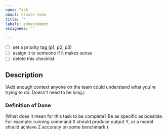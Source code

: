 ```yaml
---
name: Task
about: Create todo
title: ''
labels: enhancement
assignees: ''

---
```


- [ ] set a priority tag (p1, p2, p3)
- [ ] assign it to someone if it makes sense
- [ ] delete this checklist
 
## Description

(Add enough context anyone on the team could understand what you're trying to do. Doesn't need to be long.)

### Definition of Done

(What does it mean for this task to be complete? Be as specific as possible. For example:
running command X should produce output Y, or a model should achieve Z accuracy on some benchmark.)

